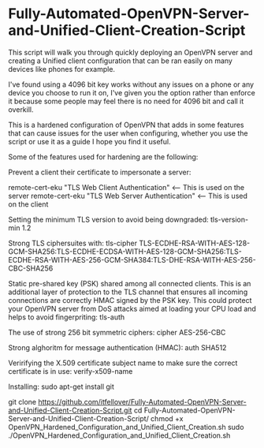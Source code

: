# Fully-Automated-OpenVPN-Server-and-Unified-Client-Creation-Script
This script will walk you through quickly deploying an OpenVPN server and creating a Unified client configuration that can be ran easily on many devices like phones for example. 

I've found using a 4096 bit key works without any issues on a phone or any device you choose to run it on, I've given you the option rather than enforce it because some people may feel there is no need for 4096 bit and call it overkill.

This is a hardened configuration of OpenVPN that adds in some features that can cause issues for the user when configuring, whether you use the script or use it as a guide I hope you find it useful.

Some of the features used for hardening are the following:

Prevent a client their certificate to impersonate a server:

remote-cert-eku "TLS Web Client Authentication" <-- This is used on the server
remote-cert-eku "TLS Web Server Authentication" <-- This is used on the client

Setting the minimum TLS version to avoid being downgraded:
tls-version-min 1.2

Strong TLS ciphersuites with:
tls-cipher TLS-ECDHE-RSA-WITH-AES-128-GCM-SHA256:TLS-ECDHE-ECDSA-WITH-AES-128-GCM-SHA256:TLS-ECDHE-RSA-WITH-AES-256-GCM-SHA384:TLS-DHE-RSA-WITH-AES-256-CBC-SHA256

Static pre-shared key (PSK) shared among all connected clients. This is an additional layer of protection to the TLS channel that ensures all incoming connections are correctly HMAC signed by the PSK key. This could protect your OpenVPN server from DoS attacks aimed at loading your CPU load and helps to avoid fingerpriting:
tls-auth

The use of strong 256 bit symmetric ciphers:
cipher AES-256-CBC

Strong alghoritm for message authentication (HMAC):
auth SHA512

Veririfying the X.509 certificate subject name to make sure the correct certificate is in use:
verify-x509-name

Installing:
sudo apt-get install git

git clone https://github.com/itfellover/Fully-Automated-OpenVPN-Server-and-Unified-Client-Creation-Script.git
cd Fully-Automated-OpenVPN-Server-and-Unified-Client-Creation-Script/
chmod +x OpenVPN_Hardened_Configuration_and_Unified_Client_Creation.sh
sudo ./OpenVPN_Hardened_Configuration_and_Unified_Client_Creation.sh
